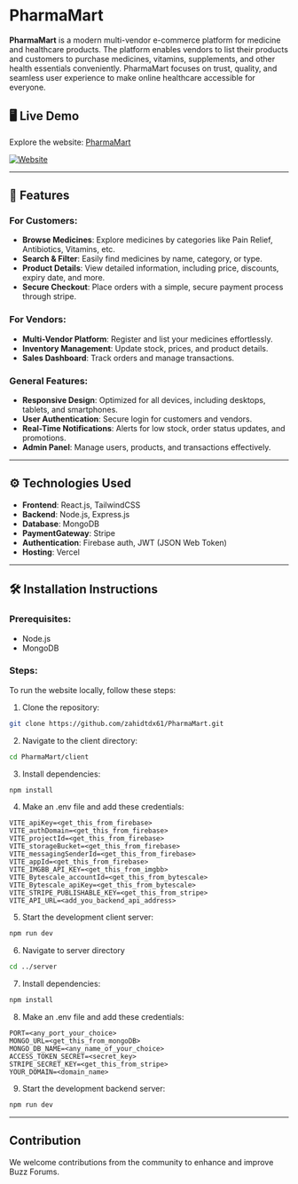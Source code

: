 # PharmaMart

**PharmaMart** is a modern multi-vendor e-commerce platform for medicine and healthcare products. The platform enables vendors to list their products and customers to purchase medicines, vitamins, supplements, and other health essentials conveniently. PharmaMart focuses on trust, quality, and seamless user experience to make online healthcare accessible for everyone.

## 🖥️ Live Demo

Explore the website: [PharmaMart](https://pharma-mart.vercel.app)

[![Website](https://img.shields.io/website?url=https%3A%2F%2Fpharma-mart.vercel.app%2F)](https://pharma-mart.vercel.app/)

---

## 🚀 Features

### For Customers:

- **Browse Medicines**: Explore medicines by categories like Pain Relief, Antibiotics, Vitamins, etc.
- **Search & Filter**: Easily find medicines by name, category, or type.
- **Product Details**: View detailed information, including price, discounts, expiry date, and more.
- **Secure Checkout**: Place orders with a simple, secure payment process through stripe.

### For Vendors:

- **Multi-Vendor Platform**: Register and list your medicines effortlessly.
- **Inventory Management**: Update stock, prices, and product details.
- **Sales Dashboard**: Track orders and manage transactions.

### General Features:

- **Responsive Design**: Optimized for all devices, including desktops, tablets, and smartphones.
- **User Authentication**: Secure login for customers and vendors.
- **Real-Time Notifications**: Alerts for low stock, order status updates, and promotions.
- **Admin Panel**: Manage users, products, and transactions effectively.

---

## ⚙️ Technologies Used

- **Frontend**: React.js, TailwindCSS
- **Backend**: Node.js, Express.js
- **Database**: MongoDB
- **PaymentGateway**: Stripe
- **Authentication**: Firebase auth, JWT (JSON Web Token)
- **Hosting**: Vercel

---

## 🛠️ Installation Instructions

### Prerequisites:

- Node.js
- MongoDB

### Steps:

To run the website locally, follow these steps:

1. Clone the repository:

```sh
git clone https://github.com/zahidtdx61/PharmaMart.git
```

2. Navigate to the client directory:

```sh
cd PharmaMart/client
```

3. Install dependencies:

```sh
npm install
```

4. Make an .env file and add these credentials:

```env
VITE_apiKey=<get_this_from_firebase>
VITE_authDomain=<get_this_from_firebase>
VITE_projectId=<get_this_from_firebase>
VITE_storageBucket=<get_this_from_firebase>
VITE_messagingSenderId=<get_this_from_firebase>
VITE_appId=<get_this_from_firebase>
VITE_IMGBB_API_KEY=<get_this_from_imgbb>
VITE_Bytescale_accountId=<get_this_from_bytescale>
VITE_Bytescale_apiKey=<get_this_from_bytescale>
VITE_STRIPE_PUBLISHABLE_KEY=<get_this_from_stripe>
VITE_API_URL=<add_you_backend_api_address>
```

5. Start the development client server:

```sh
npm run dev
```

6. Navigate to server directory

```sh
cd ../server
```

7. Install dependencies:

```sh
npm install
```

8. Make an .env file and add these credentials:

```env
PORT=<any_port_your_choice>
MONGO_URL=<get_this_from_mongoDB>
MONGO_DB_NAME=<any_name_of_your_choice>
ACCESS_TOKEN_SECRET=<secret_key>
STRIPE_SECRET_KEY=<get_this_from_stripe>
YOUR_DOMAIN=<domain_name>
```

9. Start the development backend server:

```sh
npm run dev
```

---

## Contribution

We welcome contributions from the community to enhance and improve Buzz Forums.
